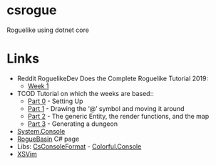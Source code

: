 # csrogue

Roguelike using dotnet core

# Links

* Reddit RoguelikeDev Does the Complete Roguelike Tutorial 2019:
  * [Week 1](https://www.reddit.com/r/roguelikedev/comments/c1xj5b/roguelikedev_does_the_complete_roguelike_tutorial/)
* TCOD Tutorial on which the weeks are based::
  * [Part 0](http://rogueliketutorials.com/tutorials/tcod/part-0/) - Setting Up
  * [Part 1](http://rogueliketutorials.com/tutorials/tcod/part-1/) - Drawing the ‘@’ symbol and moving it around
  * [Part 2](http://rogueliketutorials.com/tutorials/tcod/part-2/) - The generic Entity, the render functions, and the map
  * [Part 3](http://rogueliketutorials.com/tutorials/tcod/part-3/) - Generating a dungeon
* [System.Console](https://docs.microsoft.com/en-us/dotnet/api/system.console?view=netcore-2.2)
* [RogueBasin](http://www.roguebasin.com/index.php?title=C_Sharp) C# page
* Libs: [CsConsoleFormat](https://github.com/Athari/CsConsoleFormat) - [Colorful.Console](https://github.com/tomakita/Colorful.Console)
* [XSVim](https://github.com/nosami/XSVim/)


